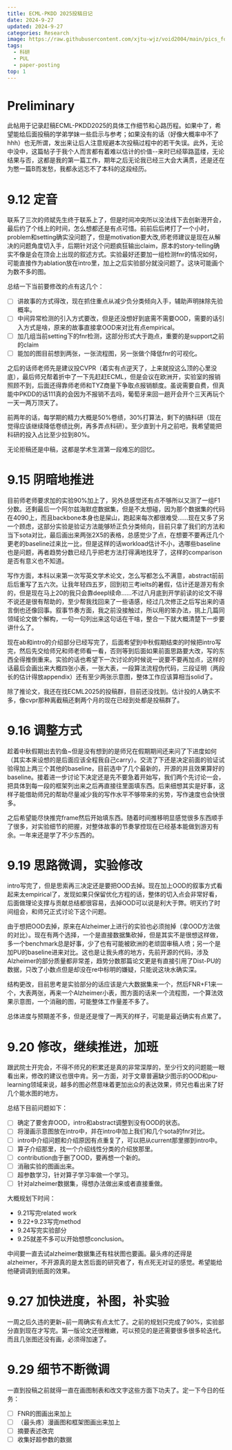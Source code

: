 ```yaml
---
title: ECML-PKDD 2025投稿日记
date: 2024-9-27
updated: 2024-9-27
categories: Research
image: https://raw.githubusercontent.com/xjtu-wjz/void2004/main/pics_for_post/shark.webp
tags:
  - 科研
  - PUL
  - paper-posting
top: 1
---
```

# Preliminary

此帖用于记录赶稿ECML-PKDD2025的具体工作细节和心路历程。如果中了，希望能给后面投稿的学弟学妹一些启示与参考；如果没有的话（好像大概率中不了hhh）也无所谓，发出来让后人注意规避本次投稿过程中的若干失误。此外，无论中没中，这篇帖子于我个人而言都有着难以估计的价值--来时已经筚路蓝缕，无论结果与否，这都是我的第一篇工作，期年之后无论我已经三大会大满贯，还是还在为憋一篇B而发愁，我都永远忘不了本科的这段经历。

# 9.12 定音
联系了三次的师斌先生终于联系上了，但是时间冲突所以没法线下去创新港开会，最后约了个线上的时间，怎么想都还是有点可惜。前前后后拷打了一个小时，problem和setting确实没问题了，但是motivation要大改,师老师建议是现在从解决的问题角度切入手，后期针对这个问题疯狂输出claim，原本的story-telling确实不像是会在顶会上出现的叙述方式。实验最好还要加一组检测fnr的情况如何，可能直接作为ablation放在intro里，加上之后实验部分就没问题了。这块可能画个为数不多的图。

总结一下当前要修改的点有这几个：
- [ ] 讲故事的方式得改，现在抓住重点从减少负分类倾向入手，辅助声明抹除先验概率。
- [ ] 中间异常检测的引入方式要改，但是还没想好到底需不需要OOD，需要的话引入方式是啥，原来的故事直接拿OOD来对比有点empirical。
- [ ] 加几组当前setting下的fnr检测，这部分形式大于跑点，重要的是support之前的claim
- [ ] 能加的图目前想到两张，一张流程图，另一张做个降低fnr的可视化。

之后的话师老师先是建议投CVPR（着实有点逆天了，上来就投这么顶的心里没底），最后师兄帮着折中了一下先赶赶ECML，但是会议在欧洲开，实验室的报销照顾不到，后面还得靠师老师和TYZ商量下争取点报销额度。虽说需要自费，但真能中PKDD的话111真的会因为不报销不去吗，葡萄牙来回一趟开会开个三天再玩个一天一两万顶天了。

前两年的话，每学期的精力大概是50%卷绩，30%打算法，剩下的搞科研（现在觉得应该继续降低卷绩比例，再多弄点科研）。至少直到十月之前吧，我希望能把科研的投入占比至少拉到80%。

无论拒稿还是中稿，这都是学术生涯第一段难忘的回忆。

# 9.15 阴暗地推进
目前师老师要求加的实验90%加上了，另外总感觉还有点不够所以又测了一组F1分数。还剩最后一个阿尔兹海默症数据集，但是不太想碰，因为那个数据集的代码在4090上，而且backbone本身也是屎山，跑起来每次都很难受......现在又多了另一个顾虑，这部分实验是验证方法能够矫正负分类倾向，目前只拿了我们的方法和当下sota对比，最后画出来两张2X5的表格，总感觉少了点，在想要不要再迁几个更老的baseline过来比一比，但是这样的话workload估计不小，选哪些baseline也是问题，再者趋势分数已经几乎把老方法打得满地找牙了，这样的comparison是否有意义也不知道。

写作方面，本科以来第一次写英文学术论文，怎么写都怎么不满意，abstract前前后后重写了五六次。让我年轻四五岁，回到初三考ielts的暑假，估计还是游刃有余的，但是现在马上20的我只会靠deepl续命......不过八月底到开学前读的论文不得不说还是很有帮助的，至少帮我找回来了一些语感，经过几次修正之后写出来的语言倒也还像回事。叙事节奏方面，我之前没接触过，所以用的笨办法，挑上几篇同领域论文做个解构，一句一句列出来这句话在干啥，整合一下就大概清楚下一步要讲什么了。

现在ab和intro的介绍部分已经写完了，后面希望到中秋假期结束的时候把intro写完，然后先交给师兄和师老师看一看，否则等到后面如果前面思路要大改，写的东西全得推倒重来。实验的话也希望下一次讨论的时候说一说要不要再加点，这样的话最后会画出来大概四张小表，一张大表，一段算法流程伪代码，三段证明（两段长的估计得放appendix）还有至少两张示意图，整体工作应该算相当solid了。

除了推论文，我还在找ECML2025的投稿群，目前还没找到。估计投的人确实不多，像cvpr那种离截稿还剩两个月的现在已经到处都是投稿群了。

# 9.16 调整方式
趁着中秋假期出去钓鱼~但是没有想到的是师兄在假期期间还来问了下进度如何（其实本来设想的是后面应该全程我自己carry）。交流了下还是决定前面的验证试验得加上两三个其他的baseline，目前选中了几个最新的，开源的并且效果算好的baseline。接着进一步讨论下决定还是先不要急着开始写，我们两个先讨论一会，把具体到每一段的框架列出来之后再直接往里面填东西。后来细想其实是好事，这样子能借助师兄的帮助尽量减少我的写作水平不够带来的劣势，写作速度也会快很多。

之后希望能尽快推完frame然后开始填东西。随着时间推移明显感觉很多东西顺手了很多，对实验细节的把握，对整体故事的节奏掌控现在已经基本能做到游刃有余。一年来还是学了不少东西的。

# 9.19 思路微调，实验修改
intro写完了，但是思索再三决定还是要把OOD去掉。现在加上OOD的叙事方式看起来太empirical了，发现如果只保留优化方程的话，整体的切入点会非常好看，后面做理论支撑与贡献总结都很容易，去掉OOD可以说是利大于弊。明天约了时间组会，和师兄正式讨论下这个问题。

由于想把OOD去掉，原来在Alzheimer上进行的实验也必须抛掉（拿OOD方法做的对比）。现在有两个选择，一个是直接数据集砍掉，但是其实不是很想这样做，多一个benchmark总是好事，少了也有可能被欧洲的老顽固审稿人喷；另一个是加PU的baseline进来对比。这也是让我头疼的地方，先前开源的代码，涉及Alzheimer的部分质量都非常差，趋势分数那篇论文更是有直接引用了Dist-PU的数据，只改了小数点但是却没在re中标明的嫌疑，只能说这块水确实深。

结构更改，目前思考是实验部分的话应该是六大数据集来一个，然后FNR+F1来一个，大表两张，再来一个Alzheimer小表，图方面的话来一个流程图，一个算法效果示意图，一个消融的图，可能整体工作量差不多了。

总体进度与预期差不多，但是还是慢了一两天的样子，可能是最近确实有点累了。

# 9.20 修改，继续推进，加班
跟武院士开完会，不得不师兄的积累还是真的非常深厚的，至少行文的问题能一眼看出来，修改的建议也很中肯。另一方面，对于文章普遍缺少图示的OOD和pu-learning领域来说，越多的图必然意味着更加出众的表达效果，师兄也看出来了好几个能水图的地方。

总结下目前问题如下：
- [ ] 确定了要舍弃OOD，intro和abstract调整到没有OOD的状态。
- [ ] 将漫画示意图放在intro中，并在intro中加上我们和几个sota的fnr对比。
- [ ] intro中介绍问题和介绍原因有点重复了，可以把从current那里挪到intro中。
- [ ] 算子介绍那里，找一个介绍线性分类的介绍放那里。
- [ ] contribution由于删了OOD，要再想一个新的。
- [ ] 消融实验的图画出来。
- [ ] 超参数学习，针对算子学习率做一个学习。  
- [ ] 针对alzheimer数据集，得想办法做出来或者直接重做。

大概规划下时间：

- 9.21写完related work
- 9.22+9.23写完method
- 9.24写完实验部分
- 9.25就差不多可以开始想想conclusion。

中间要一直去试alzheimer数据集还有柱状图也要画。最头疼的还得是alzheimer，不开源真的是太苦后面的研究者了，有点死无对证的感觉。希望能给他硬调调到纸面的效果。

# 9.27 加快进度，补图，补实验
一周之后久违的更新~前一周确实有点太忙了。之前的规划只完成了90%，实验部分直到现在才写完。第一版论文还很稚嫩，可以预见的是还需要很多很多轮迭代。而且几张图还没有画，必须得加速了。

# 9.29 细节不断微调
一直到投稿之前就得一直在画图制表和改文字这些方面下功夫了。定一下今日的任务：
- [ ] FNR的图画出来加上
- [ ] （最头疼）漫画图和框架图画出来加上
- [ ] 摘要表述改完
- [ ] 收集好超参数的数据
